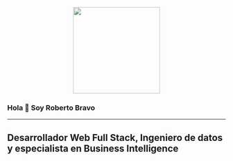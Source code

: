 <div id="header" align="center">
  <img src="https://media.giphy.com/media/v1.Y2lkPTc5MGI3NjExemF6NWhxZmh6Ym55anIwajc3YWR4NW9qaDFzbWl1ajhid29pMW1udiZlcD12MV9pbnRlcm5hbF9naWZfYnlfaWQmY3Q9Zw/Rpl1sod1vCXK0L2SUN/giphy.gif" width=200 />
</div>

### Hola 👋 Soy Roberto Bravo

---

## Desarrollador Web Full Stack, Ingeniero de datos y especialista en Business Intelligence

<!--
**RobBravo/RobBravo** is a ✨ _special_ ✨ repository because its `README.md` (this file) appears on your GitHub profile.

Here are some ideas to get you started:

- 🔭 I’m currently working on ...
- 🌱 I’m currently learning ...
- 👯 I’m looking to collaborate on ...
- 🤔 I’m looking for help with ...
- 💬 Ask me about ...
- 📫 How to reach me: ...
- 😄 Pronouns: ...
- ⚡ Fun fact: ...
-->
